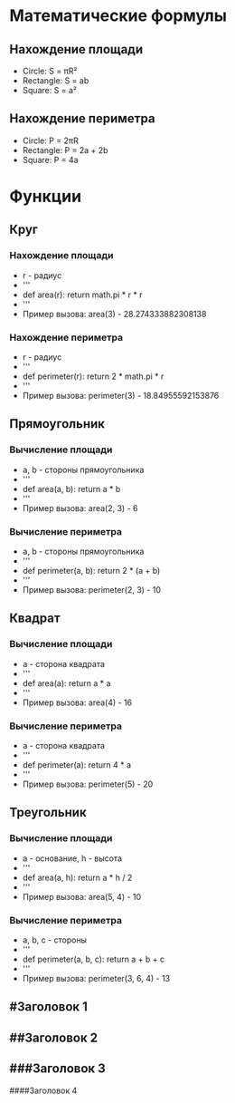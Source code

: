 # Математические формулы
## Нахождение площади
- Circle: S = πR²
- Rectangle: S = ab
- Square: S = a²

## Нахождение периметра
- Circle: P = 2πR
- Rectangle: P = 2a + 2b
- Square: P = 4a

# Функции
## Круг
### Нахождение площади
- r - радиус
- '''
- def area(r):
        return math.pi * r * r
- '''
- Пример вызова: area(3) - 28.274333882308138
### Нахождение периметра
- r - радиус
- '''
- def perimeter(r):
        return 2 * math.pi * r
- '''
- Пример вызова: perimeter(3) - 18.84955592153876
## Прямоугольник
### Вычисление площади
- a, b - стороны прямоугольника
- '''
- def area(a, b):
        return a * b
- '''
- Пример вызова: area(2, 3) - 6
### Вычисление периметра
- a, b - стороны прямоугольника
- '''
- def perimeter(a, b):
        return 2 * (a + b)
- '''
- Пример вызова: perimeter(2, 3) - 10
## Квадрат
### Вычисление площади
- a - сторона квадрата
- '''
- def area(a):
        return a * a
- '''
- Пример вызова: area(4) - 16
### Вычисление периметра
- a - сторона квадрата
- '''
- def perimeter(a):
    return 4 * a
- '''
- Пример вызова: perimeter(5) - 20
## Треугольник
### Вычисление площади
- a - основание, h - высота
- '''
- def area(a, h):
        return a * h / 2
- '''
- Пример вызова: area(5, 4) - 10
### Вычисление периметра
- a, b, c - стороны 
- '''
- def perimeter(a, b, c):
        return a + b + c
- '''
- Пример вызова: perimeter(3, 6, 4) - 13

#Заголовок 1
-
##Заголовок 2
-
###Заголовок 3
-
####Заголовок 4
